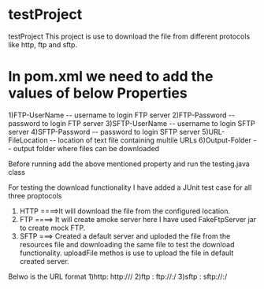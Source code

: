 # testProject

testProject
This project is use to download the file from different protocols like http, ftp and sftp.

In pom.xml we need to add the values of below Properties
========================================================================
1)FTP-UserName -- username to login FTP server
2)FTP-Password -- password to login FTP server
3)SFTP-UserName -- username to login SFTP server
4)SFTP-Password -- password to login SFTP server
5)URL-FileLocation -- location of text file containing multile URLs
6)Output-Folder -- output folder where files can be downloaded

Before running add the above mentioned property and run the testing.java class


For testing the download functionality I have added a JUnit test case for all three proptocols
1) HTTP ====>It will download the file from the configured location.
2) FTP  ====> It will create amoke server here I have used FakeFtpServer jar to create mock FTP.
2) SFTP ===> Created a default server and uploded the file from the resources file and downloading the same file 
             to test the download functionality. uploadFile methos is use to upload the file in default created server.
             
 Belwo is the URL format 
 1)http:  http://<Host Name>/<FileName>
 2)ftp : ftp://<host Name>:<port Number>/<file Name>
 3)sftp : sftp://<host Name>:<port Number>/<file Name>
